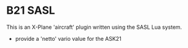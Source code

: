 # B21 SASL

This is an X-Plane 'aircraft' plugin written using the SASL Lua system.

* provide a 'netto' vario value for the ASK21
